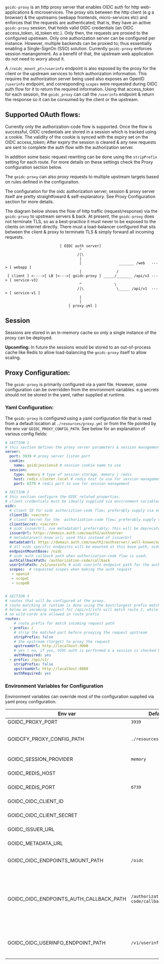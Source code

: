 

`goidc-proxy` is an http proxy server that enables OIDC auth for http web-applications & microservices. The proxy sits between the http client (e.g a browser) & the upstreams (webapp frontends, micro-services etc) and enforces that the requests are authenticated; that is, they have an active `goidc-proxy` session, that holds valid OIDC credentials (an OIDC access_token, id_token etc.). Only then, the requests are proxied to the configured upstream. Only one authorization server can be configured per instance. However, multiple backends can be proxied to; thus essentially enabling a Single-SignOn (SSO) solution. Currently `goidc-proxy` enforces session manangement. As a benefit of that, the upstream web application do not need to worry about it. 

A `/<oidc_mount_pt>/userinfo` endpoint is also exposed by the proxy for the client or the upstream services to fetch authorization information. This requires the authorization server being used also exposes an OpenID `/userinfo` endpoint, and corresponding `scopes` were requested during OIDC auth flow for it to return the required information. Using that access_token for each session, the `goidc_proxy` can call the `/userinfo` endpoint & return the response so it can be consumed by the client or the upstream.

## Supported OAuth flows:
Currently only the authorization-code flow is supported. Once the flow is successful, OIDC credentials are stored in a session which is tracked using a cookie. The validity of the cookie is synced with the expiry set on the OIDC access_token; After expiry the session is cleared & any new requests are sent to complete the auth flow with the authorization server.

In addition some basic request rewriting can be done using the `stripPrefix` setting for each route.  For more details on these settings check the Proxy configuration section below.

The `goidc-proxy` can also proxy requests to multiple upstream targets based on rules defined in the configuraiton. 

The configuration for the oidc authorization server, session & proxy server itself are pretty straightfoward & self-explanatory. See Proxy Configuration section for more details.


The diagram below shows the flow of http traffic (request/response) via the `goidc-proxy` to upstream servers & back. At present, the `goidc-proxy` does not terminate TLS, so as a best-practice it must never to be exposed to the clients on internet directly. There must a load-balancer configured that sits between the client & proxy to terminate TLS & simply forward all incoming requests.


```
                         [ OIDC auth server]
                                  ^
                                 /|\
                                  |
                                  |                 _______ /web   ---> [ webapp ]
                                  |                / 
 [ client ] <---->[ LB ]<--->[ goidc-proxy ] _____/_______ /api/v3 ---> [ service-v3]
                                  ^               \
                                 /|\               \_____ /api/v1  ---> [ service-v1 ]
                                  |                
                                  |
                             [ proxy.yml ]

```

## Session

Sessions are stored in an in-memory cache so only a single instance of the proxy can be deployed. 

**Upcomfing:** In future the sessions would be stored to an out-of-process cache like Redis to allow load-balancing the `goidc-proxy` itself to allow scaling.


## Proxy Configuration:

The `goidc-proxy` is primarily configured via a yaml file. However, some configuration can be overridden from the environment variables. e.g secrets should not be stored in the yaml, rather supplied at runtime.

### Yaml Configuration:

The `goidc-proxy` is configured using a yaml configuration file that is read from a default location at `./resources/proxy.yml` or from the file pointed by the env var `GOIDC_PROXY_CONFIG_PATH`. See below for an explanation of various config fields:

```yaml
# SECTION 1
# this section defines the proxy server parameters & session management configuration like cookie & session storage
server: 
  port: 3939 # proxy server listen port
  cookie:
    name: goidcjessionid # session cookie name to use
  session:
    type: memory # type of session storage, memory | redis
    host: redis.cluster.local # redis host to use for session management
    port: 6379 # redis port to use for session management

# SECTION 2
# this section configure the OIDC related properties. 
# client credentials must be ideally supplied via environment variables
oidc: 
  # client ID for oidc authoriztion-code flow; preferably supply via env. GOIDC_OIDC_CLIENT_ID
  clientID: <secret>     
  # client Secret for the  authorization-code flow; preferably supply via env. GOIDC_OIDC_CLIENT_SECRET
  clientSecret: <secret> 
  # oidc issuerUrl, use metadataUrl preferrably; this will be deprecated
  issuerUrl: https://domain.auth.com/oauth2/authserver 
  # metadata/well-know url; used this instead of issuerUrl
  metadataUrl: https://domain.auth.com/oauth2/authserver/.well-known/oauth-authorization-server 
  # all oidc specific endpoints will be mounted at this base path, oidc/info, oidc/userinfo etc.
  endpointMountBase: /oidc 
  # oidc auth callback path when authorization-code flow is used; 
  authCallbackPath: /authorization-code/callback
  userInfoPath: /v1/userinfo # oidc userinfo endpoint path for the auth server;
  scopes:  # requested scopes when making the auth request
   - openid
   - scopeC
   - scopeB


# SECTION 3
# routes that will be configured at the proxy. 
# route matching at runtime is done using the best/longest prefix match only; e.g. for configuration
# below an incoming request for /api/v1/info will match route 2, while /api/v2 will match route 1
# no wild-cards are allowed in route prefix
routes: 
    # route prefix for match incoming request path
  - prefix: /                           
    # strip the matched part before proxying the request upstream 
    stripPrefix: false                   
    # the upstream (target) to proxy the request
    upstreamUrl: http://localhost:3000
    # yes | no, if yes, OIDC auth is performed & a session is checked before each proxy; if no, requests are proxied as-is
    authRequired: yes
  - prefix: /api/v1/ 
    stripPrefix: false 
    upstreamUrl: http://localhost:8080
    authRequired: yes

```

### Environment Variables for Configuration

Environment variables can override most of the configuration supplied via yaml proxy configuration.

| Env var | Default | Description |
|---|---|---|
|GOIDC_PROXY_PORT|`3939`| proxy server listen port|
|GOIDCFY_PROXY_CONFIG_PATH|`./resources/proxy.yml`| proxy server configuration file; this is read first to read configuration from the yaml. All other missing values, not supplied in the yaml are overriden from the environment afterwards|
|GOIDC_SESSION_PROVIDER| `memory`| session storage to use, default is `memory` but `redis` is also available |
|GOIDC_REDIS_HOST| |  when `redis` session store is used, supply redis host|
|GOIDC_REDIS_PORT| `6739` | when `redis` session store is used, supply redis port|
|GOIDC_OIDC_CLIENT_ID|  | OIDC application client ID for authorization-code flow |
|GOIDC_OIDC_CLIENT_SECRET|  | OIDC application client secret for authorization-code flow |
|GOIDC_ISSUER_URL|  | **DEPRECATED:** issuer url for the OIDC authorization server|
|GOIDC_METADATA_URL|  | **NEW:** the OIDC authorization server metadata or well-known url|
|GOIDC_OIDC_ENDPOINTS_MOUNT_PATH| `/oidc` | the path to mount all oidc specific endpoints supplied by `goidc-proxy`  e.g `oidc/info`  & `oidc/userinfo` etc|
|GOIDC_OIDC_ENDPOINTS_AUTH_CALLBACK_PATH| `/authorization-code/callback` | The path, part of the OIDC authorization-flow callback URL. An endpoint route will be setup on the goidc-proxy for this path to process the authorization code returned by the authorization server after authorization is complete. When authorization fails on the auth server, the error details are sent to this endpoint as well. This is path section for the URL. |
|GOIDC_OIDC_USERINFO_ENDPOINT_PATH| `/v1/userinfo`| The optional userinfo endpoint for the authorization server. If supplied, the proxy exposes a `/${GOIDC_OIDC_ENDPOINTS_MOUNT_PATH}/userinfo` endpoint that returns the payload  |

